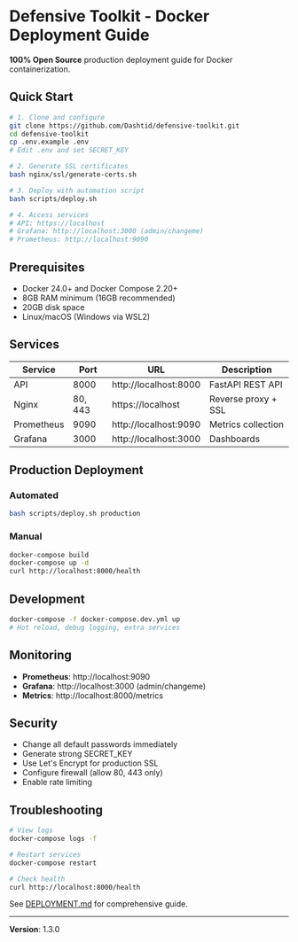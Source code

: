 # Defensive Toolkit - Docker Deployment Guide

**100% Open Source** production deployment guide for Docker containerization.

## Quick Start

```bash
# 1. Clone and configure
git clone https://github.com/Dashtid/defensive-toolkit.git
cd defensive-toolkit
cp .env.example .env
# Edit .env and set SECRET_KEY

# 2. Generate SSL certificates
bash nginx/ssl/generate-certs.sh

# 3. Deploy with automation script
bash scripts/deploy.sh

# 4. Access services
# API: https://localhost
# Grafana: http://localhost:3000 (admin/changeme)
# Prometheus: http://localhost:9090
```

## Prerequisites

- Docker 24.0+ and Docker Compose 2.20+
- 8GB RAM minimum (16GB recommended)
- 20GB disk space
- Linux/macOS (Windows via WSL2)

## Services

| Service | Port | URL | Description |
|---------|------|-----|-------------|
| API | 8000 | http://localhost:8000 | FastAPI REST API |
| Nginx | 80, 443 | https://localhost | Reverse proxy + SSL |
| Prometheus | 9090 | http://localhost:9090 | Metrics collection |
| Grafana | 3000 | http://localhost:3000 | Dashboards |

## Production Deployment

### Automated

```bash
bash scripts/deploy.sh production
```

### Manual

```bash
docker-compose build
docker-compose up -d
curl http://localhost:8000/health
```

## Development

```bash
docker-compose -f docker-compose.dev.yml up
# Hot reload, debug logging, extra services
```

## Monitoring

- **Prometheus**: http://localhost:9090
- **Grafana**: http://localhost:3000 (admin/changeme)
- **Metrics**: http://localhost:8000/metrics

## Security

- Change all default passwords immediately
- Generate strong SECRET_KEY
- Use Let's Encrypt for production SSL
- Configure firewall (allow 80, 443 only)
- Enable rate limiting

## Troubleshooting

```bash
# View logs
docker-compose logs -f

# Restart services
docker-compose restart

# Check health
curl http://localhost:8000/health
```

See [DEPLOYMENT.md](DEPLOYMENT.md) for comprehensive guide.

---

**Version**: 1.3.0
